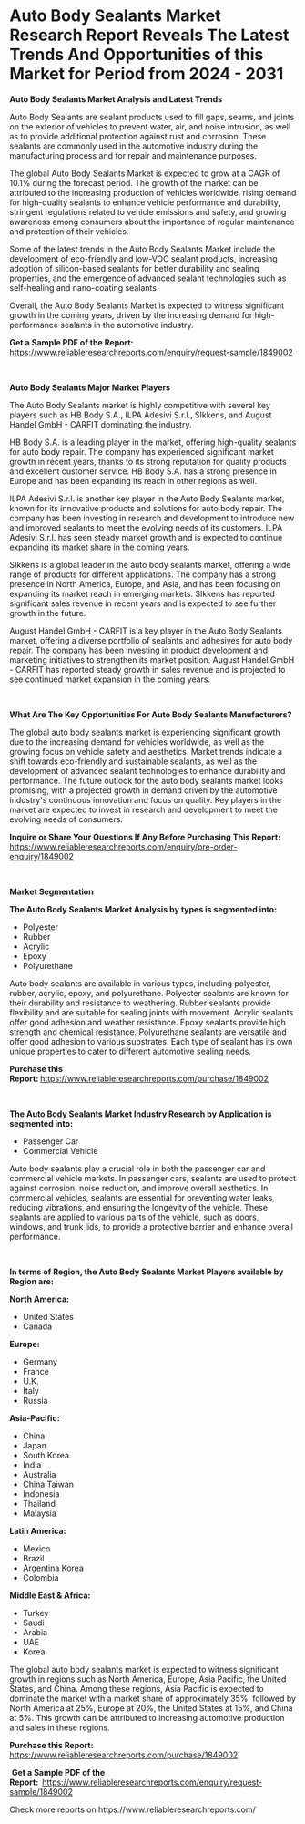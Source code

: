 <p><h1>Auto Body Sealants Market Research Report Reveals The Latest Trends And Opportunities of this Market for Period from 2024 - 2031</h1></p><p><strong>Auto Body Sealants Market Analysis and Latest Trends</strong></p>
<p><p>Auto Body Sealants are sealant products used to fill gaps, seams, and joints on the exterior of vehicles to prevent water, air, and noise intrusion, as well as to provide additional protection against rust and corrosion. These sealants are commonly used in the automotive industry during the manufacturing process and for repair and maintenance purposes.</p><p>The global Auto Body Sealants Market is expected to grow at a CAGR of 10.1% during the forecast period. The growth of the market can be attributed to the increasing production of vehicles worldwide, rising demand for high-quality sealants to enhance vehicle performance and durability, stringent regulations related to vehicle emissions and safety, and growing awareness among consumers about the importance of regular maintenance and protection of their vehicles.</p><p>Some of the latest trends in the Auto Body Sealants Market include the development of eco-friendly and low-VOC sealant products, increasing adoption of silicon-based sealants for better durability and sealing properties, and the emergence of advanced sealant technologies such as self-healing and nano-coating sealants.</p><p>Overall, the Auto Body Sealants Market is expected to witness significant growth in the coming years, driven by the increasing demand for high-performance sealants in the automotive industry.</p></p>
<p><strong>Get a Sample PDF of the Report:&nbsp;</strong> <a href="https://www.reliableresearchreports.com/enquiry/request-sample/1849002">https://www.reliableresearchreports.com/enquiry/request-sample/1849002</a></p>
<p>&nbsp;</p>
<p><strong>Auto Body Sealants Major Market Players</strong></p>
<p><p>The Auto Body Sealants market is highly competitive with several key players such as HB Body S.A., ILPA Adesivi S.r.l., SIkkens, and August Handel GmbH - CARFIT dominating the industry. </p><p>HB Body S.A. is a leading player in the market, offering high-quality sealants for auto body repair. The company has experienced significant market growth in recent years, thanks to its strong reputation for quality products and excellent customer service. HB Body S.A. has a strong presence in Europe and has been expanding its reach in other regions as well.</p><p>ILPA Adesivi S.r.l. is another key player in the Auto Body Sealants market, known for its innovative products and solutions for auto body repair. The company has been investing in research and development to introduce new and improved sealants to meet the evolving needs of its customers. ILPA Adesivi S.r.l. has seen steady market growth and is expected to continue expanding its market share in the coming years.</p><p>SIkkens is a global leader in the auto body sealants market, offering a wide range of products for different applications. The company has a strong presence in North America, Europe, and Asia, and has been focusing on expanding its market reach in emerging markets. SIkkens has reported significant sales revenue in recent years and is expected to see further growth in the future.</p><p>August Handel GmbH - CARFIT is a key player in the Auto Body Sealants market, offering a diverse portfolio of sealants and adhesives for auto body repair. The company has been investing in product development and marketing initiatives to strengthen its market position. August Handel GmbH - CARFIT has reported steady growth in sales revenue and is projected to see continued market expansion in the coming years.</p></p>
<p>&nbsp;</p>
<p><strong>What Are The Key Opportunities For Auto Body Sealants Manufacturers?</strong></p>
<p><p>The global auto body sealants market is experiencing significant growth due to the increasing demand for vehicles worldwide, as well as the growing focus on vehicle safety and aesthetics. Market trends indicate a shift towards eco-friendly and sustainable sealants, as well as the development of advanced sealant technologies to enhance durability and performance. The future outlook for the auto body sealants market looks promising, with a projected growth in demand driven by the automotive industry's continuous innovation and focus on quality. Key players in the market are expected to invest in research and development to meet the evolving needs of consumers.</p></p>
<p><strong>Inquire or Share Your Questions If Any Before Purchasing This Report:</strong> <a href="https://www.reliableresearchreports.com/enquiry/pre-order-enquiry/1849002">https://www.reliableresearchreports.com/enquiry/pre-order-enquiry/1849002</a></p>
<p>&nbsp;</p>
<p><strong>Market Segmentation</strong></p>
<p><strong>The Auto Body Sealants Market Analysis by types is segmented into:</strong></p>
<p><ul><li>Polyester</li><li>Rubber</li><li>Acrylic</li><li>Epoxy</li><li>Polyurethane</li></ul></p>
<p><p>Auto body sealants are available in various types, including polyester, rubber, acrylic, epoxy, and polyurethane. Polyester sealants are known for their durability and resistance to weathering. Rubber sealants provide flexibility and are suitable for sealing joints with movement. Acrylic sealants offer good adhesion and weather resistance. Epoxy sealants provide high strength and chemical resistance. Polyurethane sealants are versatile and offer good adhesion to various substrates. Each type of sealant has its own unique properties to cater to different automotive sealing needs.</p></p>
<p><strong>Purchase this Report:&nbsp;</strong><a href="https://www.reliableresearchreports.com/purchase/1849002">https://www.reliableresearchreports.com/purchase/1849002</a></p>
<p>&nbsp;</p>
<p><strong>The Auto Body Sealants Market Industry Research by Application is segmented into:</strong></p>
<p><ul><li>Passenger Car</li><li>Commercial Vehicle</li></ul></p>
<p><p>Auto body sealants play a crucial role in both the passenger car and commercial vehicle markets. In passenger cars, sealants are used to protect against corrosion, noise reduction, and improve overall aesthetics. In commercial vehicles, sealants are essential for preventing water leaks, reducing vibrations, and ensuring the longevity of the vehicle. These sealants are applied to various parts of the vehicle, such as doors, windows, and trunk lids, to provide a protective barrier and enhance overall performance.</p></p>
<p>&nbsp;</p>
<p><strong>In terms of Region, the Auto Body Sealants Market Players available by Region are:</strong></p>
<p>
    <p> <strong> North America: </strong>
        <ul>
            <li>United States</li>
            <li>Canada</li>
        </ul>
        </p> 
    <p> <strong> Europe: </strong>
        <ul>
            <li>Germany</li>
            <li>France</li>
            <li>U.K.</li>
            <li>Italy</li>
            <li>Russia</li>
        </ul>
        </p> 
    <p> <strong> Asia-Pacific: </strong>
        <ul>
            <li>China</li>
            <li>Japan</li>
            <li>South Korea</li>
            <li>India</li>
            <li>Australia</li>
            <li>China Taiwan</li>
            <li>Indonesia</li>
            <li>Thailand</li>
            <li>Malaysia</li>
        </ul>
        </p> 
    <p> <strong> Latin America: </strong>
        <ul>
            <li>Mexico</li>
            <li>Brazil</li>
            <li>Argentina Korea</li>
            <li>Colombia</li>
        </ul>
        </p> 
    <p> <strong> Middle East & Africa: </strong>
        <ul>
            <li>Turkey</li>
            <li>Saudi</li>
            <li>Arabia</li>
            <li>UAE</li>
            <li>Korea</li>
        </ul>
    </p>
    </p>
<p><p>The global auto body sealants market is expected to witness significant growth in regions such as North America, Europe, Asia Pacific, the United States, and China. Among these regions, Asia Pacific is expected to dominate the market with a market share of approximately 35%, followed by North America at 25%, Europe at 20%, the United States at 15%, and China at 5%. This growth can be attributed to increasing automotive production and sales in these regions.</p></p>
<p><strong>Purchase this Report: </strong><a href="https://www.reliableresearchreports.com/purchase/1849002">https://www.reliableresearchreports.com/purchase/1849002</a></p>
<p>&nbsp;<strong>Get a Sample PDF of the Report:&nbsp;&nbsp;</strong><a href="https://www.reliableresearchreports.com/enquiry/request-sample/1849002">https://www.reliableresearchreports.com/enquiry/request-sample/1849002</a></p>
<p><strong></strong></p>
<p>Check more reports on https://www.reliableresearchreports.com/</p>